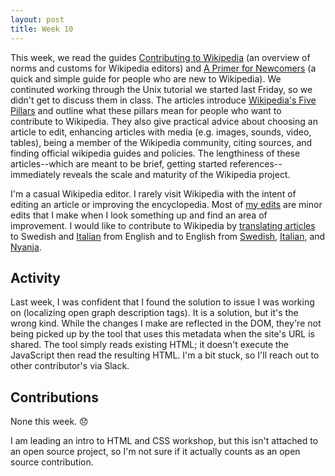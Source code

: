 ```yaml
---
layout: post
title: Week 10
---
```


This week, we read the guides [Contributing to Wikipedia](https://en.wikipedia.org/wiki/Wikipedia:Contributing_to_Wikipedia#Getting_started) (an overview of norms and customs for Wikipedia editors) and [A Primer for Newcomers](https://en.wikipedia.org/wiki/Wikipedia:A_primer_for_newcomers) (a quick and simple guide for people who are new to Wikipedia). We continuted working through the Unix tutorial we started last Friday, so we didn't get to discuss them in class. The articles introduce [Wikipedia's Five Pillars](https://en.wikipedia.org/wiki/Wikipedia:Five_pillars) and outline what these pillars mean for people who want to contribute to Wikipedia. They also give practical advice about choosing an article to edit, enhancing articles with media (e.g. images, sounds, video, tables), being a member of the Wikipedia community, citing sources, and finding official wikipedia guides and policies. The lengthiness of these articles--which are meant to be brief, getting started references--immediately reveals the scale and maturity of the Wikipedia project. 

I'm a casual Wikipedia editor. I rarely visit Wikipedia with the intent of editing an article or improving the encyclopedia. Most of [my edits](https://en.wikipedia.org/wiki/Special:Contributions/Codesue) are minor edits that I make when I look something up and find an area of improvement. I would like to contribute to Wikipedia by [translating articles](https://en.wikipedia.org/wiki/Wikipedia:Translation) to Swedish and [Italian](https://it.wikipedia.org/wiki/Categoria:Tradurre_dalla_lingua_inglese) from English and to English from [Swedish](https://en.wikipedia.org/wiki/Category:Articles_needing_translation_from_Swedish_Wikipedia), [Italian](https://en.wikipedia.org/wiki/Category:Articles_needing_translation_from_Italian_Wikipedia), and [Nyanja](https://en.wikipedia.org/wiki/Category:Articles_needing_translation_from_Chewa_Wikipedia).

## Activity
Last week, I was confident that I found the solution to issue I was working on (localizing open graph description tags). It is a solution, but it's the wrong kind. While the changes I make are reflected in the DOM, they're not being picked up by the tool that uses this metadata when the site's URL is shared. The tool simply reads existing HTML; it doesn't execute the JavaScript then read the resulting HTML. I'm a bit stuck, so I'll reach out to other contributor's via Slack.

## Contributions
None this week. 😞

I am leading an intro to HTML and CSS workshop, but this isn't attached to an open source project, so I'm not sure if it actually counts as an open source contribution. 
